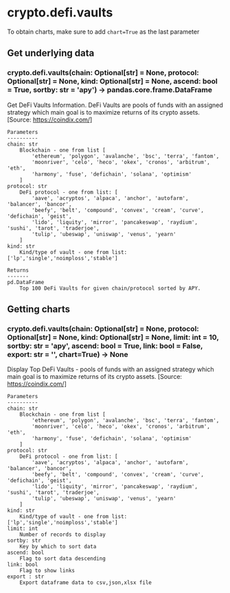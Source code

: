 # crypto.defi.vaults

To obtain charts, make sure to add `chart=True` as the last parameter

## Get underlying data 
### crypto.defi.vaults(chain: Optional[str] = None, protocol: Optional[str] = None, kind: Optional[str] = None, ascend: bool = True, sortby: str = 'apy') -> pandas.core.frame.DataFrame

Get DeFi Vaults Information. DeFi Vaults are pools of funds with an assigned strategy which main goal is to
    maximize returns of its crypto assets. [Source: https://coindix.com/]

    Parameters
    ----------
    chain: str
        Blockchain - one from list [
            'ethereum', 'polygon', 'avalanche', 'bsc', 'terra', 'fantom',
            'moonriver', 'celo', 'heco', 'okex', 'cronos', 'arbitrum', 'eth',
            'harmony', 'fuse', 'defichain', 'solana', 'optimism'
        ]
    protocol: str
        DeFi protocol - one from list: [
            'aave', 'acryptos', 'alpaca', 'anchor', 'autofarm', 'balancer', 'bancor',
            'beefy', 'belt', 'compound', 'convex', 'cream', 'curve', 'defichain', 'geist',
            'lido', 'liquity', 'mirror', 'pancakeswap', 'raydium', 'sushi', 'tarot', 'traderjoe',
            'tulip', 'ubeswap', 'uniswap', 'venus', 'yearn'
        ]
    kind: str
        Kind/type of vault - one from list: ['lp','single','noimploss','stable']

    Returns
    -------
    pd.DataFrame
        Top 100 DeFi Vaults for given chain/protocol sorted by APY.

## Getting charts 
### crypto.defi.vaults(chain: Optional[str] = None, protocol: Optional[str] = None, kind: Optional[str] = None, limit: int = 10, sortby: str = 'apy', ascend: bool = True, link: bool = False, export: str = '', chart=True) -> None

Display Top DeFi Vaults - pools of funds with an assigned strategy which main goal is to
    maximize returns of its crypto assets. [Source: https://coindix.com/]

    Parameters
    ----------
    chain: str
        Blockchain - one from list [
            'ethereum', 'polygon', 'avalanche', 'bsc', 'terra', 'fantom',
            'moonriver', 'celo', 'heco', 'okex', 'cronos', 'arbitrum', 'eth',
            'harmony', 'fuse', 'defichain', 'solana', 'optimism'
        ]
    protocol: str
        DeFi protocol - one from list: [
            'aave', 'acryptos', 'alpaca', 'anchor', 'autofarm', 'balancer', 'bancor',
            'beefy', 'belt', 'compound', 'convex', 'cream', 'curve', 'defichain', 'geist',
            'lido', 'liquity', 'mirror', 'pancakeswap', 'raydium', 'sushi', 'tarot', 'traderjoe',
            'tulip', 'ubeswap', 'uniswap', 'venus', 'yearn'
        ]
    kind: str
        Kind/type of vault - one from list: ['lp','single','noimploss','stable']
    limit: int
        Number of records to display
    sortby: str
        Key by which to sort data
    ascend: bool
        Flag to sort data descending
    link: bool
        Flag to show links
    export : str
        Export dataframe data to csv,json,xlsx file
